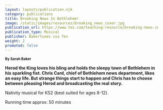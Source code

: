 ```yaml
---
layout: layouts/publication.njk
category: publications
title: Breaking News In Bethlehem!
image: /static/images/resources/breaking_news_cover.jpg
publication_url: https://www.tes.com/teaching-resource/breaking-news-in-bethlehem-a-christmas-musical-12167162
publication_type: Musical
publisher: Bakertunes via Tes
weight: 2
promoted: false
---
```


<small>**By Sarah Baker**</small>

**Herod the King loves his bling and holds the sleepy town of Bethlehem in his sparkling fist. Chris Card, chief of Bethlehem news department, likes an easy life. But strange things start to happen and Chris has to choose between pleasing Herod and broadcasting the real story.**

Nativity musical for KS2 (best suited for ages 8-12).

Running time approx: 50 minutes